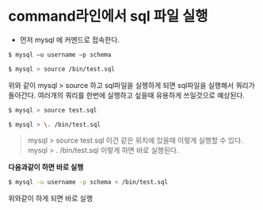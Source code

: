 # command라인에서 sql 파일 실행

- 먼저 mysql 에 커멘드로 접속한다.

```bash
$ mysql –u username –p schema

$ mysql > source /bin/test.sql
```
위와 같이 mysql > source 하고 sql파일을 실행하게 되면 sql파일을 실행해서 쿼리가 돌아간다.
여러개의 쿼리를 한번에 실행하고 싶을때 유용하게 쓰일것으로 예상된다.

```bash
$ mysql > source test.sql  

$ mysql > \. /bin/test.sql

```
> mysql > source test.sql 이건 같은 위치에 있을때 이렇게 실행할 수 있다.
> mysql > \. /bin/test.sql 이렇게 하면 바로 실행된다.

**다음과같이 하면 바로 실행**

```bash 
$ mysql -u username -p schema < /bin/test.sql 
```
위와같이 하게 되면 바로 실행 


